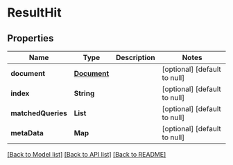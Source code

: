 # ResultHit
## Properties

| Name | Type | Description | Notes |
|------------ | ------------- | ------------- | -------------|
| **document** | [**Document**](Document.md) |  | [optional] [default to null] |
| **index** | **String** |  | [optional] [default to null] |
| **matchedQueries** | **List** |  | [optional] [default to null] |
| **metaData** | **Map** |  | [optional] [default to null] |

[[Back to Model list]](../index.md#documentation-for-models) [[Back to API list]](../index.md#documentation-for-api-endpoints) [[Back to README]](../index.md)

